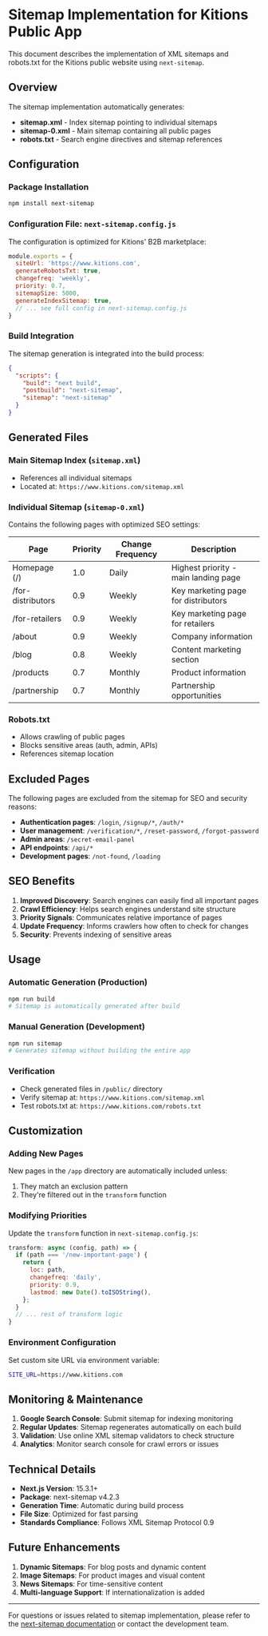 # Sitemap Implementation for Kitions Public App

This document describes the implementation of XML sitemaps and robots.txt for the Kitions public website using `next-sitemap`.

## Overview

The sitemap implementation automatically generates:
- **sitemap.xml** - Index sitemap pointing to individual sitemaps
- **sitemap-0.xml** - Main sitemap containing all public pages
- **robots.txt** - Search engine directives and sitemap references

## Configuration

### Package Installation
```bash
npm install next-sitemap
```

### Configuration File: `next-sitemap.config.js`

The configuration is optimized for Kitions' B2B marketplace:

```javascript
module.exports = {
  siteUrl: 'https://www.kitions.com',
  generateRobotsTxt: true,
  changefreq: 'weekly',
  priority: 0.7,
  sitemapSize: 5000,
  generateIndexSitemap: true,
  // ... see full config in next-sitemap.config.js
}
```

### Build Integration

The sitemap generation is integrated into the build process:

```json
{
  "scripts": {
    "build": "next build",
    "postbuild": "next-sitemap",
    "sitemap": "next-sitemap"
  }
}
```

## Generated Files

### Main Sitemap Index (`sitemap.xml`)
- References all individual sitemaps
- Located at: `https://www.kitions.com/sitemap.xml`

### Individual Sitemap (`sitemap-0.xml`)
Contains the following pages with optimized SEO settings:

| Page | Priority | Change Frequency | Description |
|------|----------|------------------|-------------|
| Homepage (/) | 1.0 | Daily | Highest priority - main landing page |
| /for-distributors | 0.9 | Weekly | Key marketing page for distributors |
| /for-retailers | 0.9 | Weekly | Key marketing page for retailers |
| /about | 0.9 | Weekly | Company information |
| /blog | 0.8 | Weekly | Content marketing section |
| /products | 0.7 | Monthly | Product information |
| /partnership | 0.7 | Monthly | Partnership opportunities |

### Robots.txt
- Allows crawling of public pages
- Blocks sensitive areas (auth, admin, APIs)
- References sitemap location

## Excluded Pages

The following pages are excluded from the sitemap for SEO and security reasons:

- **Authentication pages**: `/login`, `/signup/*`, `/auth/*`
- **User management**: `/verification/*`, `/reset-password`, `/forgot-password`
- **Admin areas**: `/secret-email-panel`
- **API endpoints**: `/api/*`
- **Development pages**: `/not-found`, `/loading`

## SEO Benefits

1. **Improved Discovery**: Search engines can easily find all important pages
2. **Crawl Efficiency**: Helps search engines understand site structure
3. **Priority Signals**: Communicates relative importance of pages
4. **Update Frequency**: Informs crawlers how often to check for changes
5. **Security**: Prevents indexing of sensitive areas

## Usage

### Automatic Generation (Production)
```bash
npm run build
# Sitemap is automatically generated after build
```

### Manual Generation (Development)
```bash
npm run sitemap
# Generates sitemap without building the entire app
```

### Verification
- Check generated files in `/public/` directory
- Verify sitemap at: `https://www.kitions.com/sitemap.xml`
- Test robots.txt at: `https://www.kitions.com/robots.txt`

## Customization

### Adding New Pages
New pages in the `/app` directory are automatically included unless:
1. They match an exclusion pattern
2. They're filtered out in the `transform` function

### Modifying Priorities
Update the `transform` function in `next-sitemap.config.js`:

```javascript
transform: async (config, path) => {
  if (path === '/new-important-page') {
    return {
      loc: path,
      changefreq: 'daily',
      priority: 0.9,
      lastmod: new Date().toISOString(),
    };
  }
  // ... rest of transform logic
}
```

### Environment Configuration
Set custom site URL via environment variable:
```bash
SITE_URL=https://www.kitions.com
```

## Monitoring & Maintenance

1. **Google Search Console**: Submit sitemap for indexing monitoring
2. **Regular Updates**: Sitemap regenerates automatically on each build
3. **Validation**: Use online XML sitemap validators to check structure
4. **Analytics**: Monitor search console for crawl errors or issues

## Technical Details

- **Next.js Version**: 15.3.1+
- **Package**: next-sitemap v4.2.3
- **Generation Time**: Automatic during build process
- **File Size**: Optimized for fast parsing
- **Standards Compliance**: Follows XML Sitemap Protocol 0.9

## Future Enhancements

1. **Dynamic Sitemaps**: For blog posts and dynamic content
2. **Image Sitemaps**: For product images and visual content
3. **News Sitemaps**: For time-sensitive content
4. **Multi-language Support**: If internationalization is added

---

For questions or issues related to sitemap implementation, please refer to the [next-sitemap documentation](https://github.com/iamvishnusankar/next-sitemap) or contact the development team. 